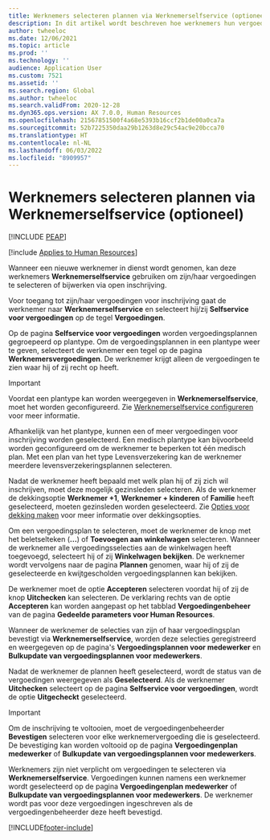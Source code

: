 ```yaml
---
title: Werknemers selecteren plannen via Werknemerselfservice (optioneel)
description: In dit artikel wordt beschreven hoe werknemers hun vergoedingen kunnen selecteren of bijwerken.
author: twheeloc
ms.date: 12/06/2021
ms.topic: article
ms.prod: ''
ms.technology: ''
audience: Application User
ms.custom: 7521
ms.assetid: ''
ms.search.region: Global
ms.author: twheeloc
ms.search.validFrom: 2020-12-28
ms.dyn365.ops.version: AX 7.0.0, Human Resources
ms.openlocfilehash: 21567851500f4a68e5393b16ccf2b1de00a0ca7a
ms.sourcegitcommit: 52b7225350daa29b1263d8e29c54ac9e20bcca70
ms.translationtype: HT
ms.contentlocale: nl-NL
ms.lasthandoff: 06/03/2022
ms.locfileid: "8909957"
---
```

# <a name="employees-select-plans-by-using-employee-self-service-optional"></a>Werknemers selecteren plannen via Werknemerselfservice (optioneel)


[!INCLUDE [PEAP](../includes/peap-2.md)]

[!include [Applies to Human Resources](../includes/applies-to-hr.md)]

Wanneer een nieuwe werknemer in dienst wordt genomen, kan deze werknemers **Werknemerselfservice** gebruiken om zijn/haar vergoedingen te selecteren of bijwerken via open inschrijving.

Voor toegang tot zijn/haar vergoedingen voor inschrijving gaat de werknemer naar **Werknemerselfservice** en selecteert hij/zij **Selfservice voor vergoedingen** op de tegel **Vergoedingen**.

Op de pagina **Selfservice voor vergoedingen** worden vergoedingsplannen gegroepeerd op plantype. Om de vergoedingsplannen in een plantype weer te geven, selecteert de werknemer een tegel op de pagina **Werknemersvergoedingen**. De werknemer krijgt alleen de vergoedingen te zien waar hij of zij recht op heeft.

> [!IMPORTANT]
> Voordat een plantype kan worden weergegeven in **Werknemerselfservice**, moet het worden geconfigureerd. Zie [Werknemerselfservice configureren](/dynamics365/human-resources/hr-benefits-setup-employee-self-service) voor meer informatie.

Afhankelijk van het plantype, kunnen een of meer vergoedingen voor inschrijving worden geselecteerd. Een medisch plantype kan bijvoorbeeld worden geconfigureerd om de werknemer te beperken tot één medisch plan. Met een plan van het type Levensverzekering kan de werknemer meerdere levensverzekeringsplannen selecteren.

Nadat de werknemer heeft bepaald met welk plan hij of zij zich wil inschrijven, moet deze mogelijk gezinsleden selecteren. Als de werknemer de dekkingsoptie **Werknemer +1**, **Werknemer + kinderen** of **Familie** heeft geselecteerd, moeten gezinsleden worden geselecteerd. Zie [Opties voor dekking maken](/dynamics365/human-resources/hr-benefits-setup-coverage-options) voor meer informatie over dekkingsopties.

Om een vergoedingsplan te selecteren, moet de werknemer de knop met het beletselteken (**...**) of **Toevoegen aan winkelwagen** selecteren. Wanneer de werknemer alle vergoedingsselecties aan de winkelwagen heeft toegevoegd, selecteert hij of zij **Winkelwagen bekijken**. De werknemer wordt vervolgens naar de pagina **Plannen** genomen, waar hij of zij de geselecteerde en kwijtgescholden vergoedingsplannen kan bekijken.

De werknemer moet de optie **Accepteren** selecteren voordat hij of zij de knop **Uitchecken** kan selecteren. De verklaring rechts van de optie **Accepteren** kan worden aangepast op het tabblad **Vergoedingenbeheer** van de pagina **Gedeelde parameters voor Human Resources**.

Wanneer de werknemer de selecties van zijn of haar vergoedingsplan bevestigt via **Werknemerselfservice**, worden deze selecties geregistreerd en weergegeven op de pagina's **Vergoedingsplannen voor medewerker** en **Bulkupdate van vergoedingsplannen voor medewerkers**.

Nadat de werknemer de plannen heeft geselecteerd, wordt de status van de vergoedingen weergegeven als **Geselecteerd**. Als de werknemer **Uitchecken** selecteert op de pagina **Selfservice voor vergoedingen**, wordt de optie **Uitgecheckt** geselecteerd.

> [!IMPORTANT]
> Om de inschrijving te voltooien, moet de vergoedingenbeheerder **Bevestigen** selecteren voor elke werknemervergoeding die is geselecteerd. De bevestiging kan worden voltooid op de pagina **Vergoedingenplan medewerker** of **Bulkupdate van vergoedingsplannen voor medewerkers**.
>

Werknemers zijn niet verplicht om vergoedingen te selecteren via **Werknemerselfservice**. Vergoedingen kunnen namens een werknemer wordt geselecteerd op de pagina **Vergoedingenplan medewerker** of **Bulkupdate van vergoedingsplannen voor medewerkers**. De werknemer wordt pas voor deze vergoedingen ingeschreven als de vergoedingenbeheerder deze heeft bevestigd.

[!INCLUDE[footer-include](../includes/footer-banner.md)]
